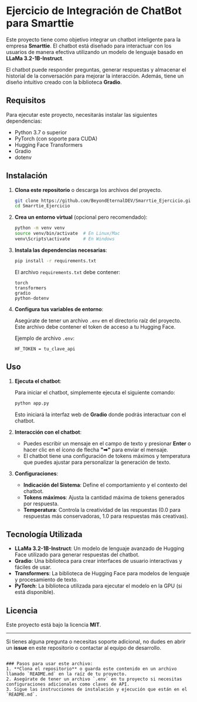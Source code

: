 # Ejercicio de Integración de ChatBot para Smarttie

Este proyecto tiene como objetivo integrar un chatbot inteligente para la empresa **Smarttie**. El chatbot está diseñado para interactuar con los usuarios de manera efectiva utilizando un modelo de lenguaje basado en **LLaMa 3.2-1B-Instruct**.

El chatbot puede responder preguntas, generar respuestas y almacenar el historial de la conversación para mejorar la interacción. Además, tiene un diseño intuitivo creado con la biblioteca **Gradio**.

## Requisitos

Para ejecutar este proyecto, necesitarás instalar las siguientes dependencias:

- Python 3.7 o superior
- PyTorch (con soporte para CUDA)
- Hugging Face Transformers
- Gradio
- dotenv

## Instalación

1. **Clona este repositorio** o descarga los archivos del proyecto.

   ```bash
   git clone https://github.com/BeyondEternalDEV/Smarrtie_Ejercicio.git
   cd Smarrtie_Ejercicio
   ```

2. **Crea un entorno virtual** (opcional pero recomendado):

   ```bash
   python -m venv venv
   source venv/bin/activate  # En Linux/Mac
   venv\Scripts\activate     # En Windows
   ```

3. **Instala las dependencias necesarias**:

   ```bash
   pip install -r requirements.txt
   ```

   El archivo `requirements.txt` debe contener:

   ```
   torch
   transformers
   gradio
   python-dotenv
   ```

4. **Configura tus variables de entorno**:

   Asegúrate de tener un archivo `.env` en el directorio raíz del proyecto. Este archivo debe contener el token de acceso a tu Hugging Face.

   Ejemplo de archivo `.env`:

   ```
   HF_TOKEN = tu_clave_api
   ```

## Uso

1. **Ejecuta el chatbot**:

   Para iniciar el chatbot, simplemente ejecuta el siguiente comando:

   ```bash
   python app.py
   ```

   Esto iniciará la interfaz web de **Gradio** donde podrás interactuar con el chatbot.

2. **Interacción con el chatbot**:

   - Puedes escribir un mensaje en el campo de texto y presionar **Enter** o hacer clic en el ícono de flecha **"➡"** para enviar el mensaje.
   - El chatbot tiene una configuración de tokens máximos y temperatura que puedes ajustar para personalizar la generación de texto.

3. **Configuraciones**:
   - **Indicación del Sistema**: Define el comportamiento y el contexto del chatbot.
   - **Tokens máximos**: Ajusta la cantidad máxima de tokens generados por respuesta.
   - **Temperatura**: Controla la creatividad de las respuestas (0.0 para respuestas más conservadoras, 1.0 para respuestas más creativas).


## Tecnología Utilizada

- **LLaMa 3.2-1B-Instruct**: Un modelo de lenguaje avanzado de Hugging Face utilizado para generar respuestas del chatbot.
- **Gradio**: Una biblioteca para crear interfaces de usuario interactivas y fáciles de usar.
- **Transformers**: La biblioteca de Hugging Face para modelos de lenguaje y procesamiento de texto.
- **PyTorch**: La biblioteca utilizada para ejecutar el modelo en la GPU (si está disponible).

## Licencia

Este proyecto está bajo la licencia **MIT**.

---

Si tienes alguna pregunta o necesitas soporte adicional, no dudes en abrir un **issue** en este repositorio o contactar al equipo de desarrollo.
```

### Pasos para usar este archivo:
1. **Clona el repositorio** o guarda este contenido en un archivo llamado `README.md` en la raíz de tu proyecto.
2. Asegúrate de tener un archivo `.env` en tu proyecto si necesitas configuraciones adicionales como claves de API.
3. Sigue las instrucciones de instalación y ejecución que están en el `README.md`.
